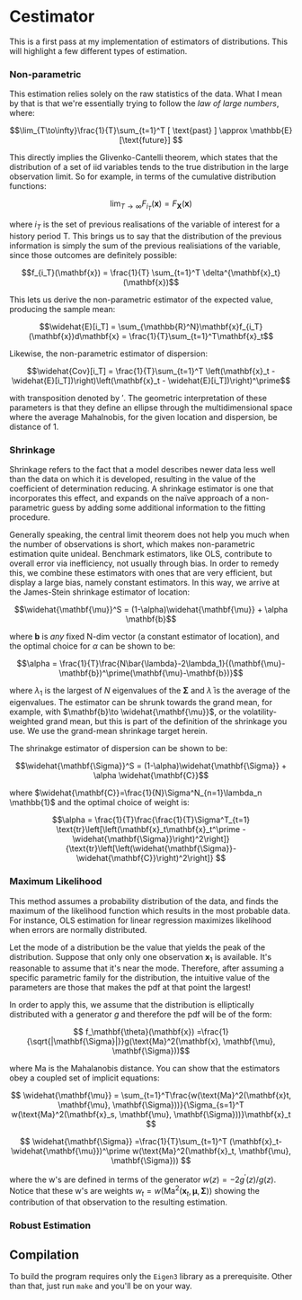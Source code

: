 # Cestimator

This is a first pass at my implementation of estimators of distributions. This will highlight a few different types of estimation.

### Non-parametric

This estimation relies solely on the raw statistics of the data. What I mean by that is that we're essentially trying to follow the _law of large numbers_, where:

$$\lim_{T\to\infty}\frac{1}{T}\sum_{t=1}^T [ \text{past} ] \approx \mathbb{E}[\text{future}] $$

This directly implies the Glivenko-Cantelli theorem, which states that the distribution of a set of iid variables tends to the true distribution in the large observation limit. So for example, in terms of the cumulative distribution functions:

$$\lim_{T\to\infty} F_{i_T}(\mathbf{x}) = F_\mathbf{X}(\mathbf{x})$$

where $i_T$ is the set of previous realisations of the variable of interest for a history period T. This brings us to say that the distribution of the previous information is simply the sum of the previous realisiations of the variable, since those outcomes are definitely possible:

$$f_{i_T}(\mathbf{x}) = \frac{1}{T} \sum_{t=1}^T \delta^{\mathbf{x}_t}(\mathbf{x})$$

This lets us derive the non-parametric estimator of the expected value, producing the sample mean:

$$\widehat{E}[i_T] = \sum_{\mathbb{R}^N}\mathbf{x}f_{i_T}(\mathbf{x})d\mathbf{x} = \frac{1}{T}\sum_{t=1}^T\mathbf{x}_t$$

Likewise, the non-parametric estimator of dispersion:

$$\widehat{Cov}[i_T] = \frac{1}{T}\sum_{t=1}^T \left(\mathbf{x}_t - \widehat{E}[i_T])\right)\left(\mathbf{x}_t - \widehat{E}[i_T])\right)^\prime$$

with transposition denoted by $\prime$. The geometric interpretation of these parameters is that they define an ellipse through the multidimensional space where the average Mahalnobis, for the given location and dispersion, be distance of 1.

### Shrinkage

Shrinkage refers to the fact that a model describes newer data less well than the data on which it is developed, resulting in the value of
the coefficient of determination reducing. A shrinkage estimator is one that incorporates this effect, and expands on the naïve approach
of a non-parametric guess by adding some additional information to the fitting procedure.

Generally speaking, the central limit theorem does not help you much when the number of observations is short, which makes non-parametric estimation quite unideal. Benchmark estimators, like OLS, contribute to overall error via inefficiency, not usually through bias. In order to remedy this, we combine these estimators with ones that are very efficient, but display a large bias, namely constant estimators. In this way, we arrive at the James-Stein shrinkage estimator of location:

$$\widehat{\mathbf{\mu}}^S = (1-\alpha)\widehat{\mathbf{\mu}} + \alpha \mathbf{b}$$

where $\mathbf{b}$ is _any_ fixed N-dim vector (a constant estimator of location), and the optimal choice for $\alpha$ can be shown to be:

$$\alpha = \frac{1}{T}\frac{N\bar{\lambda}-2\lambda_1}{(\mathbf{\mu}-\mathbf{b})^\prime(\mathbf{\mu}-\mathbf{b})}$$

where $\lambda_1$ is the largest of $N$ eigenvalues of the $\mathbf{\Sigma}$ and $\bar{\lambda}$ is the average of the eigenvalues. The estimator can be shrunk towards the grand mean, for example, with $\mathbf{b}\to \widehat{\mathbf{\mu}}$, or the volatility-weighted grand mean, but this is part of the definition of the shrinkage you use. We use the grand-mean shrinkage target herein.

The shrinakge estimator of dispersion can be shown to be:

$$\widehat{\mathbf{\Sigma}}^S = (1-\alpha)\widehat{\mathbf{\Sigma}} + \alpha \widehat{\mathbf{C}}$$

where $\widehat{\mathbf{C}}=\frac{1}{N}\Sigma^N_{n=1}\lambda_n \mathbb{1}$ and the optimal choice of weight is:

$$\alpha = \frac{1}{T}\frac{\frac{1}{T}\Sigma^T_{t=1} \text{tr}\left[\left(\mathbf{x}_t\mathbf{x}_t^\prime - \widehat{\mathbf{\Sigma}}\right)^2\right]}{\text{tr}\left[\left(\widehat{\mathbf{\Sigma}}-\widehat{\mathbf{C}}\right)^2\right]} $$

### Maximum Likelihood

This method assumes a probability distribution of the data, and finds the maximum of the likelihood function which results in the most 
probable data. For instance, OLS estimation for linear regression maximizes likelihood when errors are normally distributed.

Let the mode of a distribution be the value that yields the peak of the distribution. Suppose that only only one observation $\mathbf{x}_1$ is available. It's reasonable to assume that it's near the mode. Therefore, after assuming a specific parametric family for the distribution, the intuitive value of the parameters are those that makes the pdf at that point the largest!

In order to apply this, we assume that the distribution is elliptically distributed with a generator $g$ and therefore the pdf will be of the form:

$$ f_\mathbf{\theta}(\mathbf{x}) =\frac{1}{\sqrt{|\mathbf{\Sigma}|}}g(\text{Ma}^2(\mathbf{x}, \mathbf{\mu}, \mathbf{\Sigma}))$$ 

where Ma is the Mahalanobis distance. You can show that the estimators obey a coupled set of implicit equations:

$$
\widehat{\mathbf{\mu}} = \sum_{t=1}^T\frac{w(\text{Ma}^2(\mathbf{x}t, \mathbf{\mu}, \mathbf{\Sigma}))}{\Sigma_{s=1}^T w(\text{Ma}^2(\mathbf{x}_s, \mathbf{\mu}, \mathbf{\Sigma}))}\mathbf{x}_t
$$

$$
  \widehat{\mathbf{\Sigma}} =\frac{1}{T}\sum_{t=1}^T (\mathbf{x}_t-\widehat{\mathbf{\mu}})^\prime w(\text{Ma}^2(\mathbf{x}_t, \mathbf{\mu}, \mathbf{\Sigma}))
$$

where the w's are defined in terms of the generator $w(z) = -2g^\prime(z)/g(z)$. Notice that these w's are weights $w_t = w(\text{Ma}^2(\mathbf{x}_t, \mathbf{\mu}, \mathbf{\Sigma}))$ showing the contribution of that observation to the resulting estimation.

### Robust Estimation

## Compilation

To build the program requires only the `Eigen3` library as a prerequisite. Other than that, just run `make` and you'll be on your way.
